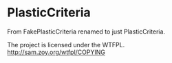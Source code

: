 PlasticCriteria
===================

From FakePlasticCriteria renamed to just PlasticCriteria.

The project is licensed under the WTFPL.
http://sam.zoy.org/wtfpl/COPYING
